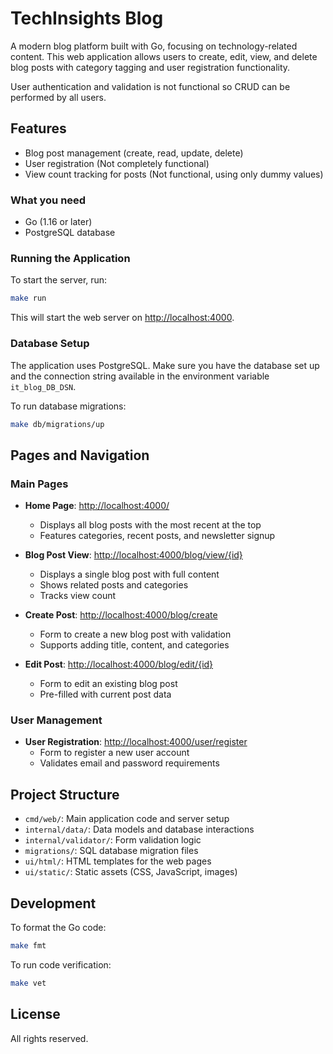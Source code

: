 # TechInsights Blog

A modern blog platform built with Go, focusing on technology-related content. This web application allows users to create, edit, view, and delete blog posts with category tagging and user registration functionality.

User authentication and validation is not functional so CRUD can be performed by all users.

## Features
- Blog post management (create, read, update, delete)
- User registration (Not completely functional)
- View count tracking for posts (Not functional, using only dummy values)


### What you need

- Go (1.16 or later)
- PostgreSQL database

### Running the Application

To start the server, run:

```bash
make run
```

This will start the web server on [http://localhost:4000](http://localhost:4000).

### Database Setup

The application uses PostgreSQL. Make sure you have the database set up and the connection string available in the environment variable `it_blog_DB_DSN`.

To run database migrations:

```bash
make db/migrations/up
```

## Pages and Navigation

### Main Pages

- **Home Page**: [http://localhost:4000/](http://localhost:4000/)
  - Displays all blog posts with the most recent at the top
  - Features categories, recent posts, and newsletter signup

- **Blog Post View**: [http://localhost:4000/blog/view/{id}](http://localhost:4000/blog/view/{id})
  - Displays a single blog post with full content
  - Shows related posts and categories
  - Tracks view count

- **Create Post**: [http://localhost:4000/blog/create](http://localhost:4000/blog/create)
  - Form to create a new blog post with validation
  - Supports adding title, content, and categories

- **Edit Post**: [http://localhost:4000/blog/edit/{id}](http://localhost:4000/blog/edit/{id})
  - Form to edit an existing blog post
  - Pre-filled with current post data

### User Management

- **User Registration**: [http://localhost:4000/user/register](http://localhost:4000/user/register)
  - Form to register a new user account
  - Validates email and password requirements

## Project Structure

- `cmd/web/`: Main application code and server setup
- `internal/data/`: Data models and database interactions
- `internal/validator/`: Form validation logic
- `migrations/`: SQL database migration files
- `ui/html/`: HTML templates for the web pages
- `ui/static/`: Static assets (CSS, JavaScript, images)

## Development

To format the Go code:

```bash
make fmt
```

To run code verification:

```bash
make vet
```

## License

All rights reserved.